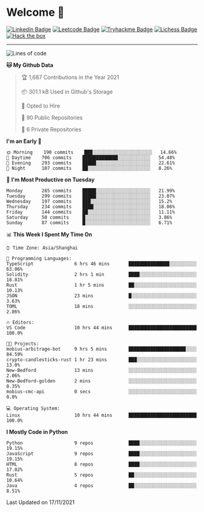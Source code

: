 # Welcome 👋

[![Linkedin Badge](https://img.shields.io/badge/-PedroTorres-blue?style=flat-square&logo=Linkedin&logoColor=white&link=https://www.linkedin.com/in/PedroTorres/)](https://www.linkedin.com/in/pedro-torres-cruz/)
[![Leetcode Badge](https://img.shields.io/badge/profile-leetcode-green)](https://leetcode.com/corfucinas/)
[![Tryhackme Badge](https://img.shields.io/badge/profile-tryhackme-blue)](https://tryhackme.com/p/Corfucinas/)
[![Lichess Badge](https://img.shields.io/badge/challenge_me-lichess-yellow)](https://lichess.org/@/Corfucinas)
[![Hack the box](https://img.shields.io/badge/hack_the_box-profile-red)](https://www.hackthebox.eu/profile/375826)

---

<!--START_SECTION:waka-->
![Lines of code](https://img.shields.io/badge/From%20Hello%20World%20I%27ve%20Written-1.6%20million%20lines%20of%20code-blue)

**🐱 My Github Data** 

> 🏆 1,687 Contributions in the Year 2021
 > 
> 📦 301.1 kB Used in Github's Storage 
 > 
> 💼 Opted to Hire
 > 
> 📜 90 Public Repositories 
 > 
> 🔑 6 Private Repositories  
 > 
**I'm an Early 🐤** 

```text
🌞 Morning    190 commits    ███░░░░░░░░░░░░░░░░░░░░░░   14.66% 
🌆 Daytime    706 commits    █████████████░░░░░░░░░░░░   54.48% 
🌃 Evening    293 commits    █████░░░░░░░░░░░░░░░░░░░░   22.61% 
🌙 Night      107 commits    ██░░░░░░░░░░░░░░░░░░░░░░░   8.26%

```
📅 **I'm Most Productive on Tuesday** 

```text
Monday       285 commits    █████░░░░░░░░░░░░░░░░░░░░   21.99% 
Tuesday      299 commits    █████░░░░░░░░░░░░░░░░░░░░   23.07% 
Wednesday    197 commits    ███░░░░░░░░░░░░░░░░░░░░░░   15.2% 
Thursday     234 commits    ████░░░░░░░░░░░░░░░░░░░░░   18.06% 
Friday       144 commits    ██░░░░░░░░░░░░░░░░░░░░░░░   11.11% 
Saturday     50 commits     █░░░░░░░░░░░░░░░░░░░░░░░░   3.86% 
Sunday       87 commits     █░░░░░░░░░░░░░░░░░░░░░░░░   6.71%

```


📊 **This Week I Spent My Time On** 

```text
⌚︎ Time Zone: Asia/Shanghai

💬 Programming Languages: 
TypeScript               6 hrs 46 mins       ███████████████░░░░░░░░░░   63.06% 
Solidity                 2 hrs 1 min         ████░░░░░░░░░░░░░░░░░░░░░   18.81% 
Rust                     1 hr 5 mins         ██░░░░░░░░░░░░░░░░░░░░░░░   10.13% 
JSON                     23 mins             █░░░░░░░░░░░░░░░░░░░░░░░░   3.63% 
TOML                     18 mins             ░░░░░░░░░░░░░░░░░░░░░░░░░   2.86%

🔥 Editors: 
VS Code                  10 hrs 44 mins      █████████████████████████   100.0%

🐱‍💻 Projects: 
mobius-arbitrage-bot     9 hrs 5 mins        █████████████████████░░░░   84.59% 
crypto-candlesticks-rust 1 hr 23 mins        ███░░░░░░░░░░░░░░░░░░░░░░   13.0% 
New-Bedford              13 mins             ░░░░░░░░░░░░░░░░░░░░░░░░░   2.06% 
New-Bedford-golden       2 mins              ░░░░░░░░░░░░░░░░░░░░░░░░░   0.35% 
mobius-cmc-api           0 secs              ░░░░░░░░░░░░░░░░░░░░░░░░░   0.0%

💻 Operating System: 
Linux                    10 hrs 44 mins      █████████████████████████   100.0%

```

**I Mostly Code in Python** 

```text
Python                   9 repos             ████░░░░░░░░░░░░░░░░░░░░░   19.15% 
JavaScript               9 repos             ████░░░░░░░░░░░░░░░░░░░░░   19.15% 
HTML                     8 repos             ████░░░░░░░░░░░░░░░░░░░░░   17.02% 
Rust                     5 repos             ██░░░░░░░░░░░░░░░░░░░░░░░   10.64% 
Java                     4 repos             ██░░░░░░░░░░░░░░░░░░░░░░░   8.51%

```



 Last Updated on 17/11/2021
<!--END_SECTION:waka-->
